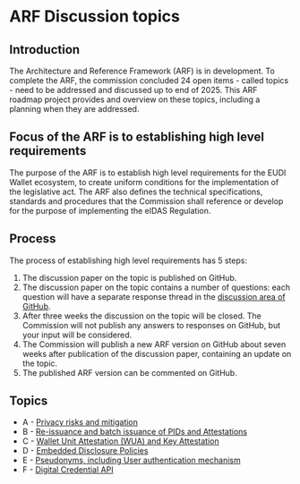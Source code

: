 # ARF Discussion topics

## Introduction

The Architecture and Reference Framework (ARF) is in development. To complete
the ARF, the commission concluded 24 open items - called topics - need to be
addressed and discussed up to end of 2025. This ARF roadmap project provides and
overview on these topics, including a planning when they are addressed.

## Focus of the ARF is to establishing high level requirements

The purpose of the ARF is to establish high level requirements for the
EUDI Wallet ecosystem, to create uniform conditions for the implementation
of the legislative act. The ARF also defines the technical specifications,
standards and procedures that the Commission shall reference or develop
for the purpose of implementing the eIDAS Regulation.

## Process

The process of establishing high level requirements has 5 steps:

1. The discussion paper on the topic is published on GitHub.
2. The discussion paper on the topic contains a number of questions:
each question will have a separate response thread in the
[discussion area of GitHub](https://github.com/eu-digital-identity-wallet/eudi-doc-architecture-and-reference-framework/discussions).
3. After three weeks the discussion on the topic will be closed. The
Commission will not publish any answers to responses on GitHub,
but your input will be considered.
4. The Commission will publish a new ARF version on GitHub about
seven weeks after publication of the discussion paper, containing
an update on the topic.  
5. The published ARF version can be commented on GitHub.

## Topics

+ A - [Privacy risks and mitigation](a-privacy-risks-and-mitigations.md)
+ B - [Re-issuance and batch issuance of PIDs and Attestations](b-re-issuance-and-batch-issuance-of-pids-and-attestations.md)
+ C - [Wallet Unit Attestation (WUA) and Key Attestation](c-wallet-unit-attestation.md) 
+ D - [Embedded Disclosure Policies](d-embedded-disclosure-policies.md)
+ E - [Pseudonyms, including User authentication mechanism](e-pseudonyms-including-user-authentication-mechanism.md)
+ F - [Digital Credential API](f-digital-credential-api.md)

